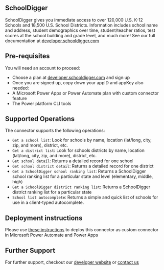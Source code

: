 ## SchoolDigger
SchoolDigger gives you immediate access to over 120,000 U.S. K-12 Schools and 18,500 U.S. School Districts. Information includes school name and address, student demographics over time, student/teacher ratios, test scores at the school building and grade level, and much more! See our full documentation at [developer.schooldigger.com](https://developer.schooldigger.com/)


## Pre-requisites
You will need an account to proceed:
* Choose a plan at [developer.schooldigger.com](https://developer.schooldigger.com/) and sign up
* Once you are signed up, copy down your appID and appKey
also needed:
* A Microsoft Power Apps or Power Automate plan with custom connector feature
* The Power platform CLI tools

## Supported Operations
The connector supports the following operations:

* ```Get a school list```: Look for schools by name, location (lat/long, city, zip, and more), district, etc.
* ```Get a district list```: Look for schools districts by name, location (lat/long, city, zip, and more), district, etc.
* ```Get school detail```: Returns a detailed record for one school
* ```Get school district detail```: Returns a detailed record for one district
* ```Get a SchoolDigger school ranking list```: Returns a SchoolDigger school ranking list for a particular state and level (elementary, middle, high)
* ```Get a SchoolDigger district ranking list```: Returns a SchoolDigger district ranking list for a particular state
* ```School list autocomplete```: Returns a simple and quick list of schools for use in a client-typed autocomplete.

## Deployment instructions
Please use [these instructions](https://docs.microsoft.com/en-us/connectors/custom-connectors/paconn-cli) to deploy this connector as custom connector in Microsoft Power Automate and Power Apps

## Further Support
For further support, checkout our [developer website](https://developer.schooldigger.com) or [contact us](mailto:api@schooldigger.com)